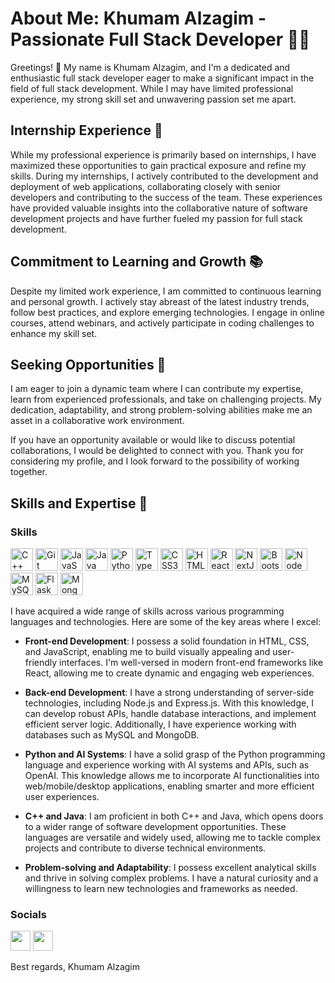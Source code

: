 # About Me: Khumam Alzagim - Passionate Full Stack Developer 👨‍💻

Greetings! 👋 My name is Khumam Alzagim, and I'm a dedicated and enthusiastic full stack developer eager to make a significant impact in the field of full stack development. While I may have limited professional experience, my strong skill set and unwavering passion set me apart.

## Internship Experience 💼

While my professional experience is primarily based on internships, I have maximized these opportunities to gain practical exposure and refine my skills. During my internships, I actively contributed to the development and deployment of web applications, collaborating closely with senior developers and contributing to the success of the team. These experiences have provided valuable insights into the collaborative nature of software development projects and have further fueled my passion for full stack development.

## Commitment to Learning and Growth 📚

Despite my limited work experience, I am committed to continuous learning and personal growth. I actively stay abreast of the latest industry trends, follow best practices, and explore emerging technologies. I engage in online courses, attend webinars, and actively participate in coding challenges to enhance my skill set.

## Seeking Opportunities 🌟

I am eager to join a dynamic team where I can contribute my expertise, learn from experienced professionals, and take on challenging projects. My dedication, adaptability, and strong problem-solving abilities make me an asset in a collaborative work environment.

If you have an opportunity available or would like to discuss potential collaborations, I would be delighted to connect with you. Thank you for considering my profile, and I look forward to the possibility of working together.

## Skills and Expertise 🚀
### Skills

<p align="left">
<a href="https://docs.microsoft.com/en-us/cpp/?view=msvc-170" target="_blank" rel="noreferrer"><img src="https://raw.githubusercontent.com/danielcranney/readme-generator/main/public/icons/skills/cplusplus-colored.svg" width="36" height="36" alt="C++" /></a>
<a href="https://git-scm.com/" target="_blank" rel="noreferrer"><img src="https://raw.githubusercontent.com/danielcranney/readme-generator/main/public/icons/skills/git-colored.svg" width="36" height="36" alt="Git" /></a>
<a href="https://developer.mozilla.org/en-US/docs/Web/JavaScript" target="_blank" rel="noreferrer"><img src="https://raw.githubusercontent.com/danielcranney/readme-generator/main/public/icons/skills/javascript-colored.svg" width="36" height="36" alt="JavaScript" /></a>
<a href="https://www.oracle.com/java/" target="_blank" rel="noreferrer"><img src="https://raw.githubusercontent.com/danielcranney/readme-generator/main/public/icons/skills/java-colored.svg" width="36" height="36" alt="Java" /></a>
<a href="https://www.python.org/" target="_blank" rel="noreferrer"><img src="https://raw.githubusercontent.com/danielcranney/readme-generator/main/public/icons/skills/python-colored.svg" width="36" height="36" alt="Python" /></a>
<a href="https://www.typescriptlang.org/" target="_blank" rel="noreferrer"><img src="https://raw.githubusercontent.com/danielcranney/readme-generator/main/public/icons/skills/typescript-colored.svg" width="36" height="36" alt="TypeScript" /></a>
<a href="https://www.w3.org/TR/CSS/#css" target="_blank" rel="noreferrer"><img src="https://raw.githubusercontent.com/danielcranney/readme-generator/main/public/icons/skills/css3-colored.svg" width="36" height="36" alt="CSS3" /></a>
<a href="https://developer.mozilla.org/en-US/docs/Glossary/HTML5" target="_blank" rel="noreferrer"><img src="https://raw.githubusercontent.com/danielcranney/readme-generator/main/public/icons/skills/html5-colored.svg" width="36" height="36" alt="HTML5" /></a>
<a href="https://reactjs.org/" target="_blank" rel="noreferrer"><img src="https://raw.githubusercontent.com/danielcranney/readme-generator/main/public/icons/skills/react-colored.svg" width="36" height="36" alt="React" /></a>
<a href="https://nextjs.org/docs" target="_blank" rel="noreferrer"><img src="https://raw.githubusercontent.com/danielcranney/readme-generator/main/public/icons/skills/nextjs-colored.svg" width="36" height="36" alt="NextJs" /></a>
<a href="https://getbootstrap.com/" target="_blank" rel="noreferrer"><img src="https://raw.githubusercontent.com/danielcranney/readme-generator/main/public/icons/skills/bootstrap-colored.svg" width="36" height="36" alt="Bootstrap" /></a>
<a href="https://nodejs.org/en/" target="_blank" rel="noreferrer"><img src="https://raw.githubusercontent.com/danielcranney/readme-generator/main/public/icons/skills/nodejs-colored.svg" width="36" height="36" alt="NodeJS" /></a>
<a href="https://www.mysql.com/" target="_blank" rel="noreferrer"><img src="https://raw.githubusercontent.com/danielcranney/readme-generator/main/public/icons/skills/mysql-colored.svg" width="36" height="36" alt="MySQL" /></a>
<a href="https://flask.palletsprojects.com/en/2.0.x/" target="_blank" rel="noreferrer"><img src="https://raw.githubusercontent.com/danielcranney/readme-generator/main/public/icons/skills/flask-colored.svg" width="36" height="36" alt="Flask" /></a>
<a href="https://www.mongodb.com/" target="_blank" rel="noreferrer"><img src="https://raw.githubusercontent.com/danielcranney/readme-generator/main/public/icons/skills/mongodb-colored.svg" width="36" height="36" alt="MongoDB" /></a>
</p>

I have acquired a wide range of skills across various programming languages and technologies. Here are some of the key areas where I excel:

- **Front-end Development**: I possess a solid foundation in HTML, CSS, and JavaScript, enabling me to build visually appealing and user-friendly interfaces. I'm well-versed in modern front-end frameworks like React, allowing me to create dynamic and engaging web experiences.

- **Back-end Development**: I have a strong understanding of server-side technologies, including Node.js and Express.js. With this knowledge, I can develop robust APIs, handle database interactions, and implement efficient server logic. Additionally, I have experience working with databases such as MySQL and MongoDB.

- **Python and AI Systems**: I have a solid grasp of the Python programming language and experience working with AI systems and APIs, such as OpenAI. This knowledge allows me to incorporate AI functionalities into web/mobile/desktop applications, enabling smarter and more efficient user experiences.

- **C++ and Java**: I am proficient in both C++ and Java, which opens doors to a wider range of software development opportunities. These languages are versatile and widely used, allowing me to tackle complex projects and contribute to diverse technical environments.

- **Problem-solving and Adaptability**: I possess excellent analytical skills and thrive in solving complex problems. I have a natural curiosity and a willingness to learn new technologies and frameworks as needed.


### Socials

<p align="left"> <a href="https://www.github.com/KhumamAlzagim" target="_blank" rel="noreferrer"><img src="https://raw.githubusercontent.com/danielcranney/readme-generator/main/public/icons/socials/github.svg" width="32" height="32" /></a> <a href="https://www.linkedin.com/in/khumam-alzagim-4b2395187/" target="_blank" rel="noreferrer"><img src="https://raw.githubusercontent.com/danielcranney/readme-generator/main/public/icons/socials/linkedin.svg" width="32" height="32" /></a></p>


Best regards,
Khumam Alzagim
